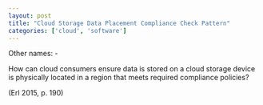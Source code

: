 ```yaml
---
layout: post
title: "Cloud Storage Data Placement Compliance Check Pattern"
categories: ['cloud', 'software']
---
```


Other names: -

How can cloud consumers ensure data is stored on a cloud storage device is physically located
in a region that meets required compliance policies?

(Erl 2015, p. 190)